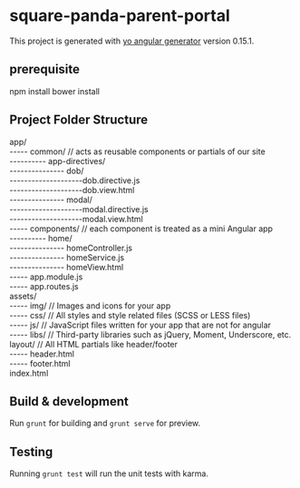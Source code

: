 # square-panda-parent-portal

This project is generated with [yo angular generator](https://github.com/yeoman/generator-angular)
version 0.15.1.

## prerequisite

npm install
bower install


## Project Folder Structure

app/                                                                  
----- common/   // acts as reusable components or partials of our site  
---------- app-directives/  
--------------- dob/  
--------------------dob.directive.js  
--------------------dob.view.html  
--------------- modal/  
--------------------modal.directive.js  
--------------------modal.view.html  
----- components/   // each component is treated as a mini Angular app  
---------- home/  
--------------- homeController.js  
--------------- homeService.js  
--------------- homeView.html  
----- app.module.js  
----- app.routes.js  
assets/  
----- img/      // Images and icons for your app  
----- css/      // All styles and style related files (SCSS or LESS files)  
----- js/       // JavaScript files written for your app that are not for angular  
----- libs/     // Third-party libraries such as jQuery, Moment, Underscore, etc.  
layout/  // All HTML partials like header/footer   
----- header.html  
----- footer.html  
index.html



## Build & development

Run `grunt` for building and `grunt serve` for preview.

## Testing

Running `grunt test` will run the unit tests with karma.
